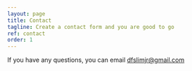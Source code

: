 ```yaml
---
layout: page
title: Contact
tagline: Create a contact form and you are good to go
ref: contact
order: 1
---
```

If you have any questions, you can email dfslimjr@gmail.com
